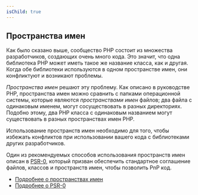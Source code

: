 ```yaml
---
isChild: true
---
```


## Пространства имен

Как было сказано выше, сообщество PHP состоит из множества разработчиков, создающих очень много кода. Это значит, что одна библиотека PHP может иметь такое же название класса, как и другая. Когда обе библиотеки используются в одном пространстве имен, они конфликтуют и возникают проблемы.

_Пространства имен_ решают эту проблему. Как описано в руководстве PHP, пространства имен можно сравнить с папками операционной системы, которые являются _пространствами имен_ файлов; два файла с одинаковым именем, могут сосуществовать в разных директориях. Подобно этому, два PHP класса с одинаковым названием могут существовать в разных пространствах имен PHP.

Использование пространств имен необходимо для того, чтобы избежать конфликтов при использовании вашего кода с библиотеками других разработчиков.

Один из рекомендуемых способов использования пространств имен описан в [PSR-0][psr0], который призван обеспечить стандартное соглашение файлов, классов и пространств имен, чтобы позволить PnP код.

* [Подробнее о пространствах имен][namespaces]
* [Подробнее о PSR-0][psr0]

[namespaces]: http://php.net/manual/en/language.namespaces.php
[psr0]: https://github.com/php-fig/fig-standards/blob/master/accepted/PSR-0.md
